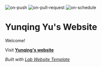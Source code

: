 
  ![on-push](../../actions/workflows/on-push.yaml/badge.svg)
  ![on-pull-request](../../actions/workflows/on-pull-request.yaml/badge.svg)
  ![on-schedule](../../actions/workflows/on-schedule.yaml/badge.svg)

  # Yunqing Yu's Website

  Welcome! 
  
  Visit **[Yunqing's website](https://yunqing-yu.github.io/yulab)** 

  _Built with [Lab Website Template](https://greene-lab.gitbook.io/lab-website-template-docs)_

